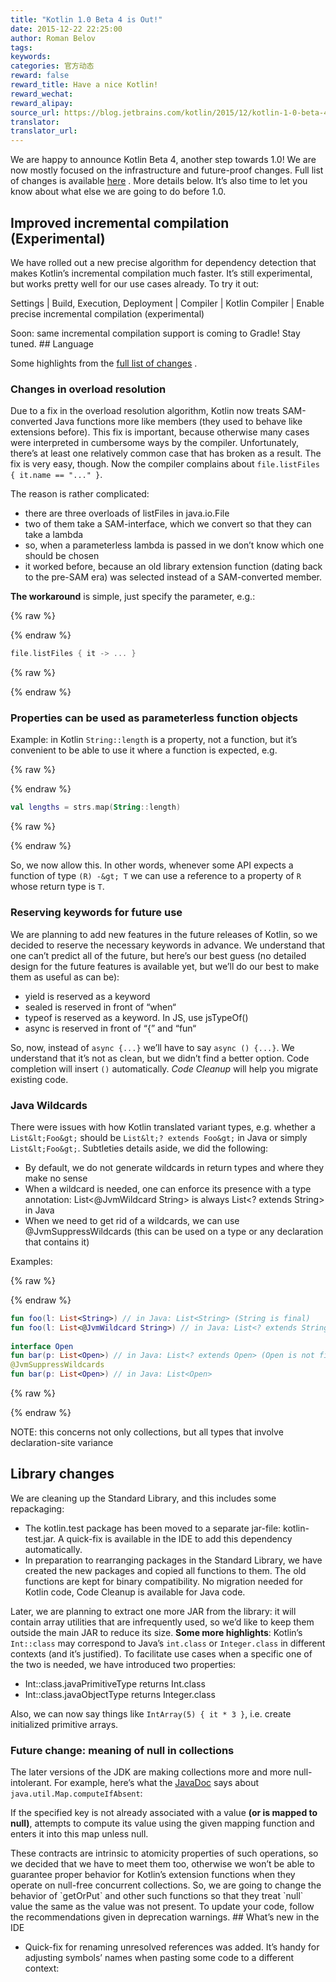 ```yaml
---
title: "Kotlin 1.0 Beta 4 is Out!"
date: 2015-12-22 22:25:00
author: Roman Belov
tags:
keywords:
categories: 官方动态
reward: false
reward_title: Have a nice Kotlin!
reward_wechat:
reward_alipay:
source_url: https://blog.jetbrains.com/kotlin/2015/12/kotlin-1-0-beta-4-is-out/
translator:
translator_url:
---
```


We are happy to announce Kotlin Beta 4, another step towards 1.0! We are now mostly focused on the infrastructure and future-proof changes. Full list of changes is available [here](https://github.com/JetBrains/kotlin/releases/tag/build-1.0.0-beta-4583) . More details below.
It’s also time to let you know about what else we are going to do before 1.0.<span id="more-3328"></span>
## Improved incremental compilation (Experimental)

We have rolled out a new precise algorithm for dependency detection that makes Kotlin’s incremental compilation much faster. It’s still experimental, but works pretty well for our use cases already. To try it out:
<p>

  Settings | Build, Execution, Deployment | Compiler | Kotlin Compiler | Enable precise incremental compilation (experimental)

</p>
Soon: same incremental compilation support is coming to Gradle! Stay tuned.
## Language

Some highlights from the [full list of changes](https://github.com/JetBrains/kotlin/releases/tag/build-1.0.0-beta-4583) .
### Changes in overload resolution

Due to a fix in the overload resolution algorithm, Kotlin now treats SAM-converted Java functions more like members (they used to behave like extensions before). This fix is important, because otherwise many cases were interpreted in cumbersome ways by the compiler.
Unfortunately, there’s at least one relatively common case that has broken as a result. The fix is very easy, though. Now the compiler complains about `file.listFiles { it.name == "..." }`.<br/>

The reason is rather complicated:

* there are three overloads of listFiles in java.io.File
* two of them take a SAM-interface, which we convert so that they can take a lambda
* so, when a parameterless lambda is passed in we don’t know which one should be chosen
* it worked before, because an old library extension function (dating back to the pre-SAM era) was selected instead of a SAM-converted member.

<strong>The workaround</strong> is simple, just specify the parameter, e.g.:

{% raw %}
<p></p>
{% endraw %}

```kotlin
file.listFiles { it -> ... }
```

{% raw %}
<p></p>
{% endraw %}

### Properties can be used as parameterless function objects

Example: in Kotlin `String::length` is a property, not a function, but it’s convenient to be able to use it where a function is expected, e.g.

{% raw %}
<p></p>
{% endraw %}

```kotlin
val lengths = strs.map(String::length)
```

{% raw %}
<p></p>
{% endraw %}

So, we now allow this. In other words, whenever some API expects a function of type `(R) -&gt; T` we can use a reference to a property of `R` whose return type is `T`.
### Reserving keywords for future use

We are planning to add new features in the future releases of Kotlin, so we decided to reserve the necessary keywords in advance. We understand that one can’t predict all of the future, but here’s our best guess (no detailed design for the future features is available yet, but we’ll do our best to make them as useful as can be):

* yield is reserved as a keyword
* sealed is reserved in front of “when“
* typeof is reserved as a keyword. In JS, use jsTypeOf()
* async is reserved in front of “{” and “fun“

So, now, instead of `async {...}` we’ll have to say `async () {...}`. We understand that it’s not as clean, but we didn’t find a better option. Code completion will insert `()` automatically.
<em>Code Cleanup</em> will help you migrate existing code.
### Java Wildcards

There were issues with how Kotlin translated variant types, e.g. whether a `List&lt;Foo&gt;` should be `List&lt;? extends Foo&gt;` in Java or simply `List&lt;Foo&gt;`. Subtleties details aside, we did the following:

* By default, we do not generate wildcards in return types and where they make no sense
* When a wildcard is needed, one can enforce its presence with a type annotation: List<@JvmWildcard String> is always List<? extends String> in Java
* When we need to get rid of a wildcards, we can use @JvmSuppressWildcards (this can be used on a type or any declaration that contains it)

Examples:

{% raw %}
<p></p>
{% endraw %}

```kotlin
fun foo(l: List<String>) // in Java: List<String> (String is final)
fun foo(l: List<@JvmWildcard String>) // in Java: List<? extends String>
 
interface Open
fun bar(p: List<Open>) // in Java: List<? extends Open> (Open is not final)
@JvmSuppressWildcards
fun bar(p: List<Open>) // in Java: List<Open>
```

{% raw %}
<p></p>
{% endraw %}

NOTE: this concerns not only collections, but all types that involve declaration-site variance
## Library changes

We are cleaning up the Standard Library, and this includes some repackaging:

* The kotlin.test package has been moved to a separate jar-file: kotlin-test.jar. A quick-fix is available in the IDE to add this dependency automatically.
* In preparation to rearranging packages in the Standard Library, we have created the new packages and copied all functions to them. The old functions are kept for binary compatibility. No migration needed for Kotlin code, Code Cleanup is available for Java code.

Later, we are planning to extract one more JAR from the library: it will contain array utilities that are infrequently used, so we’d like to keep them outside the main JAR to reduce its size.
<strong>Some more highlights</strong>:
Kotlin’s `Int::class` may correspond to Java’s `int.class` or `Integer.class` in different contexts (and it’s justified). To facilitate use cases when a specific one of the two is needed, we have introduced two properties:

* Int::class.javaPrimitiveType returns Int.class
* Int::class.javaObjectType returns Integer.class

Also, we can now say things like `IntArray(5) { it * 3 }`, i.e. create initialized primitive arrays.
### Future change: meaning of null in collections

The later versions of the JDK are making collections more and more null-intolerant. For example, here’s what the [JavaDoc](https://docs.oracle.com/javase/8/docs/api/java/util/Map.html#computeIfAbsent-K-java.util.function.Function-) says about `java.util.Map.computeIfAbsent`:
<p>

  If the specified key is not already associated with a value <strong>(or is mapped to null)</strong>, attempts to compute its value using the given mapping function and enters it into this map unless null.

</p>
These contracts are intrinsic to atomicity properties of such operations, so we decided that we have to meet them too, otherwise we won’t be able to guarantee proper behavior for Kotlin’s extension functions when they operate on null-free concurrent collections. So, we are going to change the behavior of `getOrPut` and other such functions so that they treat `null` value the same as the value was not present.
To update your code, follow the recommendations given in deprecation warnings.
## What’s new in the IDE


* Quick-fix for renaming unresolved references was added. It’s handy for adjusting symbols’ names when pasting some code to a different context:

